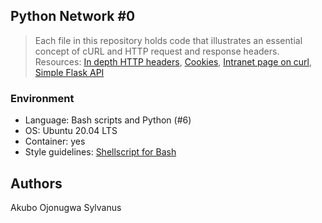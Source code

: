 ## Python Network #0
> Each file in this repository holds code that illustrates an essential concept
> of cURL and HTTP request and response headers. Resources:
> [In depth HTTP headers](http://www.ntu.edu.sg/home/ehchua/programming/webprogramming/http_basics.html),
> [Cookies](https://developer.mozilla.org/en-US/docs/Web/HTTP/Cookies),
> [Intranet page on curl](https://intranet.hbtn.io/concepts/51),
> [Simple Flask API](https://github.com/holbertonschool/simple_rest_api)

### Environment
* Language: Bash scripts and Python (#6)
* OS: Ubuntu 20.04 LTS
* Container: yes
* Style guidelines: [Shellscript for Bash](https://github.com/koalaman/shellcheck)

## Authors
Akubo Ojonugwa Sylvanus
